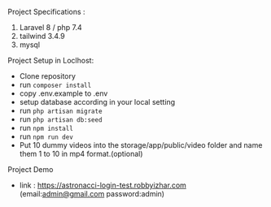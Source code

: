 Project Specifications :
1. Laravel 8 / php 7.4
2. tailwind 3.4.9
3. mysql

Project Setup in Loclhost:
- Clone repository
- run `composer install`
- copy .env.example to .env
- setup database according in your local setting
- run `php artisan migrate`
- run `php artisan db:seed`
- run `npm install`
- run `npm run dev`
- Put 10 dummy videos into the storage/app/public/video folder and name them 1 to 10 in mp4 format.(optional)

Project Demo 
- link : https://astronacci-login-test.robbyizhar.com (email:admin@gmail.com password:admin)
